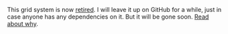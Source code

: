 This grid system is now [retired](http://andytaylor.me/2013/04/09/1140px-css-grid-retired/). I will leave it up on GitHub for a while, just in case anyone has any dependencies on it. But it will be gone soon. [Read about why](http://andytaylor.me/2013/04/09/1140px-css-grid-retired/).